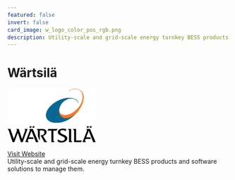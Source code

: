 ```yaml
---
featured: false
invert: false
card_image: w_logo_color_pos_rgb.png
description: Utility-scale and grid-scale energy turnkey BESS products and software solutions to manage them. 
---
```


# Wärtsilä
<img src="w_logo_color_pos_rgb.png" alt="Logo" style="max-width: 200px; height: auto;">

<a href="https://www.wartsila.com/energy/solutions/energy-storage">Visit Website</a>  
Utility-scale and grid-scale energy turnkey BESS products and software solutions to manage them. 
